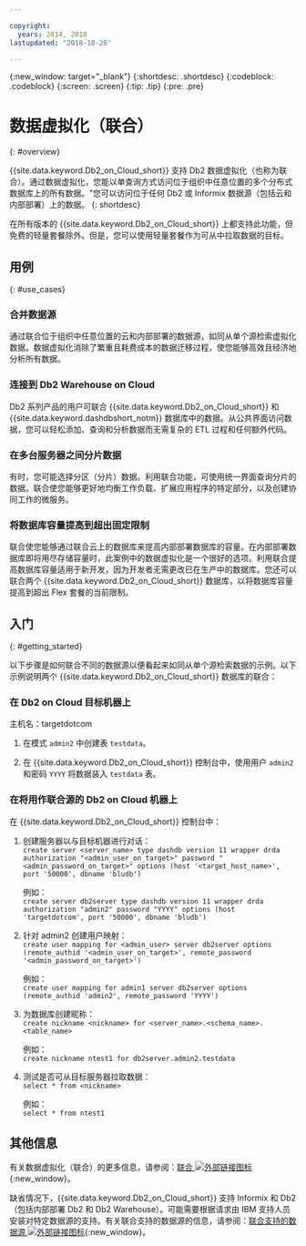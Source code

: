 ```yaml
---

copyright:
  years: 2014, 2018
lastupdated: "2018-10-26"

---
```


<!-- Attribute definitions --> 
{:new_window: target="_blank"}
{:shortdesc: .shortdesc}
{:codeblock: .codeblock}
{:screen: .screen}
{:tip: .tip}
{:pre: .pre}

# 数据虚拟化（联合）
{: #overview}

{{site.data.keyword.Db2_on_Cloud_short}} 支持 Db2 数据虚拟化（也称为联合）。通过数据虚拟化，您能以单查询方式访问位于组织中任意位置的多个分布式数据库上的所有数据。"您可以访问位于任何 Db2 或 Informix 数据源（包括云和内部部署）上的数据。
{: shortdesc}

在所有版本的 {{site.data.keyword.Db2_on_Cloud_short}} 上都支持此功能，但免费的轻量套餐除外。但是，您可以使用轻量套餐作为可从中拉取数据的目标。

## 用例
{: #use_cases}

### 合并数据源

通过联合位于组织中任意位置的云和内部部署的数据源，如同从单个源检索虚拟化数据。数据虚拟化消除了繁重且耗费成本的数据迁移过程，使您能够高效且经济地分析所有数据。

<!-- A company may have started their operations with an on-premises Db2 server. As cloud technology becomes more widespread and companies start to operate on cloud in a cost-effective fashion, there will be continued Cloud growth. However, the organization’s data on both sources remain as a critical component to their decision-making processes. By way of example, a client operating in retail industry needs to be able to access all data, say customer information, to run further analysis on their customers’ consumption behaviors. They need to be able to identify customers, match their records on cloud with already existing ones from an on-premises database and compose them as if the data is being retrieved from a single source. Federation capability here prevents the burdensome data migration process and allows the user to access the data without moving the data.

located in the cloud and on-premises -->

### 连接到 Db2 Warehouse on Cloud

Db2 系列产品的用户可联合 {{site.data.keyword.Db2_on_Cloud_short}} 和 {{site.data.keyword.dashdbshort_notm}} 数据库中的数据。从公共界面访问数据，您可以轻松添加、查询和分析数据而无需复杂的 ETL 过程和任何额外代码。

<!-- Db2 family users would now be able to federate data between Db2 on Cloud and Db2 Warehouse on Cloud. By being provided a common interface for accessing the data, a user can now easily add or query data from or to the Warehouse without complex ETL processes or any additional code. -->

### 在多台服务器之间分片数据

有时，您可能选择分区（分片）数据。利用联合功能，可使用统一界面查询分片的数据。联合使您能够更好地均衡工作负载、扩展应用程序的特定部分，以及创建协同工作的微服务。 

<!-- At times, users may choose to partition (shard). With federation capabilities, data can be queried with a unified interface and this lets the user better balance the workload, scale specific parts of an app or create microservices that work together. -->

### 将数据库容量提高到超出固定限制

联合使您能够通过联合云上的数据库来提高内部部署数据库的容量。在内部部署数据库即将用尽存储容量时，此案例中的数据虚拟化是一个很好的选项。利用联合提高数据库容量适用于新开发，因为开发者无需更改已在生产中的数据库。您还可以联合两个 {{site.data.keyword.Db2_on_Cloud_short}} 数据库，以将数据库容量提高到超出 Flex 套餐的当前限制。

<!-- By using federation, users can increase capacity of an on premises database by federating to or from the cloud. This is a great option if your on premises database is running out of storage. Increased capacity will also be useful for new development as our users no longer need to change a database in production. You can also use this feature to federate between two Db2 on Cloud databases to increase the capacity beyond the current limits of the Flex plan. -->

## 入门
{: #getting_started}

以下步骤是如何联合不同的数据源以便看起来如同从单个源检索数据的示例。以下示例说明两个 {{site.data.keyword.Db2_on_Cloud_short}} 数据库的联合：

### 在 Db2 on Cloud 目标机器上

主机名：targetdotcom

1. 在模式 `admin2` 中创建表 `testdata`。

2. 在 {{site.data.keyword.Db2_on_Cloud_short}} 控制台中，使用用户 `admin2` 和密码 `YYYY` 将数据装入 `testdata` 表。

<!-- ### On a client machine of the target

1. Catalog the target machine:<br/>
   `db2 catalog tcpip node <node_name> remote <host_name> server 50000`<br/>

   For example:<br/>
   `db2 catalog tcpip node fedS remote targetdotcom server 50000`

2. Catalog the database on fedS:<br/>
   `db2 catalog db bludb as <db_name> at node <node_name>`

   For example:<br/>
   `db2 catalog db bludb as srcdb at node fedS`

3. Connect to the database on fedS:<br/>
   `db2 connect to <catalog_db_name> user <admin_user> using '<admin_password>'`

   For example:<br/>
   `db2 connect to srcdb user 'admin1' with password 'XXXX'`

4. Create a wrapper on fedS:<br/>
   `db2 "create wrapper drda"`

5. Create a server to talk to the target machine:<br/>
   `db2 "create server <server_name> type dashdb version 11 wrapper drda authorization \"<admin_user_on_target>\" password \"<admin_password_on_target>\" options (host '<target_host_name>', port '50000', dbname 'bludb')"`

   For example:<br/>
   `db2 "create server db2server type dashdb version 11 wrapper drda authorization \"admin2\" password \"YYYY\" options (host 'targetdotcom', port '50000', dbname 'bludb')"`

6. Create the user mapping for admin2:<br/>
   `db2 "create user mapping for <admin_user> server db2server options (remote_authid '<admin_user_on_target>', remote_password '<admin_password_on_target>')"`

   For example:<br/>
   `db2 "create user mapping for admin1 server db2server options (remote_authid 'admin2', remote_password 'YYYY')"`

7. Create a nickname for the database:<br/>
   `db2 -v "create nickname <nickname> for <server_name>.<schema_name>.<table_name>"`

   For example:<br/>
   `db2 -v "create nickname ntest1 for db2server.admin2.testdata"`

### On the Db2 on Cloud source machine

1. Test that you can pull data from the target server:<br/>
   `db2 "select * from <nickname>"`

   For example:<br/>
   `db2 "select * from ntest1"`
-->

### 在将用作联合源的 Db2 on Cloud 机器上

在 {{site.data.keyword.Db2_on_Cloud_short}} 控制台中：

1. 创建服务器以与目标机器进行对话：<br/>
   `create server <server_name> type dashdb version 11 wrapper drda authorization "<admin_user_on_target>" password "<admin_password_on_target>" options (host '<target_host_name>', port '50000', dbname 'bludb')`

   例如：<br/>
   `create server db2server type dashdb version 11 wrapper drda authorization "admin2" password "YYYY" options (host 'targetdotcom', port '50000', dbname 'bludb')`

2. 针对 admin2 创建用户映射：<br/>
   `create user mapping for <admin_user> server db2server options (remote_authid '<admin_user_on_target>', remote_password '<admin_password_on_target>')`

   例如：<br/>
   `create user mapping for admin1 server db2server options (remote_authid 'admin2', remote_password 'YYYY')`

3. 为数据库创建昵称：<br/>
   `create nickname <nickname> for <server_name>.<schema_name>.<table_name>`

   例如：<br/>
   `create nickname ntest1 for db2server.admin2.testdata`

4. 测试是否可从目标服务器拉取数据：<br/>
   `select * from <nickname>`

   例如：<br/>
   `select * from ntest1`

## 其他信息

有关数据虚拟化（联合）的更多信息，请参阅：[联合 ![外部链接图标](../../icons/launch-glyph.svg "外部链接图标")](https://www.ibm.com/support/knowledgecenter/SS6NHC/com.ibm.swg.im.dashdb.doc/fcontainer.html){:new_window}。

缺省情况下，{{site.data.keyword.Db2_on_Cloud_short}} 支持 Informix 和 Db2（包括内部部署 Db2 和 Db2 Warehouse）。可能需要根据请求由 IBM 支持人员安装对特定数据源的支持。有关联合支持的数据源的信息，请参阅：[联合支持的数据源 ![外部链接图标](../../icons/launch-glyph.svg "外部链接图标")](https://www.ibm.com/support/docview.wss?uid=swg27050561){:new_window}。

